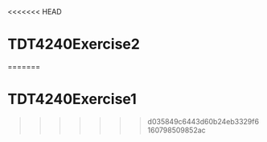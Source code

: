 <<<<<<< HEAD
# TDT4240Exercise2
=======
# TDT4240Exercise1
>>>>>>> d035849c6443d60b24eb3329f6160798509852ac
